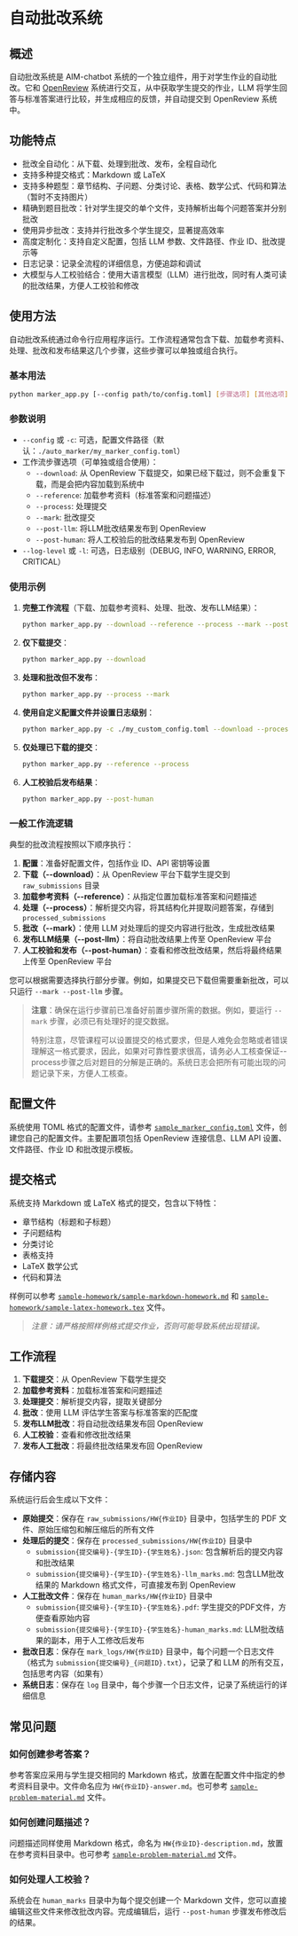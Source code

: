 # 自动批改系统

## 概述

自动批改系统是 AIM-chatbot 系统的一个独立组件，用于对学生作业的自动批改。它和 [OpenReview](https://openreview.net/) 系统进行交互，从中获取学生提交的作业，LLM 将学生回答与标准答案进行比较，并生成相应的反馈，并自动提交到 OpenReview 系统中。

## 功能特点

- 批改全自动化：从下载、处理到批改、发布，全程自动化
- 支持多种提交格式：Markdown 或 LaTeX
- 支持多种题型：章节结构、子问题、分类讨论、表格、数学公式、代码和算法（暂时不支持图片）
- 精确到题目批改：针对学生提交的单个文件，支持解析出每个问题答案并分别批改
- 使用异步批改：支持并行批改多个学生提交，显著提高效率
- 高度定制化：支持自定义配置，包括 LLM 参数、文件路径、作业 ID、批改提示等
- 日志记录：记录全流程的详细信息，方便追踪和调试
- 大模型与人工校验结合：使用大语言模型（LLM）进行批改，同时有人类可读的批改结果，方便人工校验和修改


## 使用方法

自动批改系统通过命令行应用程序运行。工作流程通常包含下载、加载参考资料、处理、批改和发布结果这几个步骤，这些步骤可以单独或组合执行。

### 基本用法

```bash
python marker_app.py [--config path/to/config.toml] [步骤选项] [其他选项]
```

### 参数说明

- `--config` 或 `-c`: 可选，配置文件路径（默认：`./auto_marker/my_marker_config.toml`）
- 工作流步骤选项（可单独或组合使用）：
  - `--download`: 从 OpenReview 下载提交，如果已经下载过，则不会重复下载，而是会把内容加载到系统中
  - `--reference`: 加载参考资料（标准答案和问题描述）
  - `--process`: 处理提交
  - `--mark`: 批改提交
  - `--post-llm`: 将LLM批改结果发布到 OpenReview
  - `--post-human`: 将人工校验后的批改结果发布到 OpenReview
- `--log-level` 或 `-l`: 可选，日志级别（DEBUG, INFO, WARNING, ERROR, CRITICAL）

### 使用示例

1. **完整工作流程**（下载、加载参考资料、处理、批改、发布LLM结果）：
   ```bash
   python marker_app.py --download --reference --process --mark --post-llm
   ```

2. **仅下载提交**：
   ```bash
   python marker_app.py --download
   ```

3. **处理和批改但不发布**：
   ```bash
   python marker_app.py --process --mark
   ```

4. **使用自定义配置文件并设置日志级别**：
   ```bash
   python marker_app.py -c ./my_custom_config.toml --download --process --mark --post-llm -l DEBUG
   ```

5. **仅处理已下载的提交**：
   ```bash
   python marker_app.py --reference --process
   ```

6. **人工校验后发布结果**：
   ```bash
   python marker_app.py --post-human
   ```

### 一般工作流逻辑

典型的批改流程按照以下顺序执行：

1. **配置**：准备好配置文件，包括作业 ID、API 密钥等设置
2. **下载（--download）**：从 OpenReview 平台下载学生提交到 `raw_submissions` 目录
3. **加载参考资料（--reference）**：从指定位置加载标准答案和问题描述
4. **处理（--process）**：解析提交内容，将其结构化并提取问题答案，存储到 `processed_submissions`
5. **批改（--mark）**：使用 LLM 对处理后的提交内容进行批改，生成批改结果
6. **发布LLM结果（--post-llm）**：将自动批改结果上传至 OpenReview 平台
7. **人工校验和发布（--post-human）**：查看和修改批改结果，然后将最终结果上传至 OpenReview 平台

您可以根据需要选择执行部分步骤。例如，如果提交已下载但需要重新批改，可以只运行 `--mark --post-llm` 步骤。

> **注意**：确保在运行步骤前已准备好前置步骤所需的数据。例如，要运行 `--mark` 步骤，必须已有处理好的提交数据。
> 
> 特别注意，尽管课程可以设置提交的格式要求，但是人难免会忽略或者错误理解这一格式要求，因此，如果对可靠性要求很高，请务必人工核查保证--process步骤之后对题目的分解是正确的。系统日志会把所有可能出现的问题记录下来，方便人工核查。

## 配置文件

系统使用 TOML 格式的配置文件，请参考 [`sample_marker_config.toml`](sample_marker_config.toml) 文件，创建您自己的配置文件。主要配置项包括 OpenReview 连接信息、LLM API 设置、文件路径、作业 ID 和批改提示模板。

## 提交格式

系统支持 Markdown 或 LaTeX 格式的提交，包含以下特性：

- 章节结构（标题和子标题）
- 子问题结构
- 分类讨论
- 表格支持
- LaTeX 数学公式
- 代码和算法

样例可以参考 [`sample-homework/sample-markdown-homework.md`](sample-homework/sample-markdown-homework.md) 和 [`sample-homework/sample-latex-homework.tex`](sample-homework/sample-tex-homework.tex) 文件。

> *注意：请严格按照样例格式提交作业，否则可能导致系统出现错误。*

## 工作流程

1. **下载提交**：从 OpenReview 下载学生提交
2. **加载参考资料**：加载标准答案和问题描述
3. **处理提交**：解析提交内容，提取关键部分
4. **批改**：使用 LLM 评估学生答案与标准答案的匹配度
5. **发布LLM批改**：将自动批改结果发布回 OpenReview
6. **人工校验**：查看和修改批改结果
7. **发布人工批改**：将最终批改结果发布回 OpenReview

## 存储内容

系统运行后会生成以下文件：

- **原始提交**：保存在 `raw_submissions/HW{作业ID}` 目录中，包括学生的 PDF 文件、原始压缩包和解压缩后的所有文件
- **处理后的提交**：保存在 `processed_submissions/HW{作业ID}` 目录中
  - `submission{提交编号}-{学生ID}-{学生姓名}.json`: 包含解析后的提交内容和批改结果
  - `submission{提交编号}-{学生ID}-{学生姓名}-llm_marks.md`: 包含LLM批改结果的 Markdown 格式文件，可直接发布到 OpenReview
- **人工批改文件**：保存在 `human_marks/HW{作业ID}` 目录中
  - `submission{提交编号}-{学生ID}-{学生姓名}.pdf`: 学生提交的PDF文件，方便查看原始内容
  - `submission{提交编号}-{学生ID}-{学生姓名}-human_marks.md`: LLM批改结果的副本，用于人工修改后发布
- **批改日志**：保存在 `mark_logs/HW{作业ID}` 目录中，每个问题一个日志文件（格式为 `submission{提交编号}_{问题ID}.txt`），记录了和 LLM 的所有交互，包括思考内容（如果有）
- **系统日志**：保存在 `log` 目录中，每个步骤一个日志文件，记录了系统运行的详细信息

## 常见问题

### 如何创建参考答案？

参考答案应采用与学生提交相同的 Markdown 格式，放置在配置文件中指定的参考资料目录中。文件命名应为 `HW{作业ID}-answer.md`。也可参考 [`sample-problem-material.md`](sample-problem-material.md) 文件。

### 如何创建问题描述？

问题描述同样使用 Markdown 格式，命名为 `HW{作业ID}-description.md`，放置在参考资料目录中。也可参考 [`sample-problem-material.md`](sample-problem-material.md) 文件。

### 如何处理人工校验？

系统会在 `human_marks` 目录中为每个提交创建一个 Markdown 文件，您可以直接编辑这些文件来修改批改内容。完成编辑后，运行 `--post-human` 步骤发布修改后的结果。
